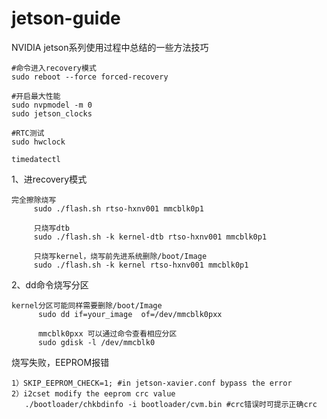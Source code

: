 # jetson-guide
NVIDIA jetson系列使用过程中总结的一些方法技巧


```
#命令进入recovery模式
sudo reboot --force forced-recovery   
```

```
#开启最大性能
sudo nvpmodel -m 0  
sudo jetson_clocks 
```

```
#RTC测试
sudo hwclock

timedatectl
```

1、进recovery模式
     

```
完全擦除烧写
     sudo ./flash.sh rtso-hxnv001 mmcblk0p1

     只烧写dtb
     sudo ./flash.sh -k kernel-dtb rtso-hxnv001 mmcblk0p1

     只烧写kernel，烧写前先进系统删除/boot/Image 
     sudo ./flash.sh -k kernel rtso-hxnv001 mmcblk0p1
```


2、dd命令烧写分区


```
kernel分区可能同样需要删除/boot/Image
      sudo dd if=your_image  of=/dev/mmcblk0pxx

      mmcblk0pxx 可以通过命令查看相应分区
      sudo gdisk -l /dev/mmcblk0
```


烧写失败，EEPROM报错

```
1）SKIP_EEPROM_CHECK=1; #in jetson-xavier.conf bypass the error
2）i2cset modify the eeprom crc value
   ./bootloader/chkbdinfo -i bootloader/cvm.bin #crc错误时可提示正确crc
```
